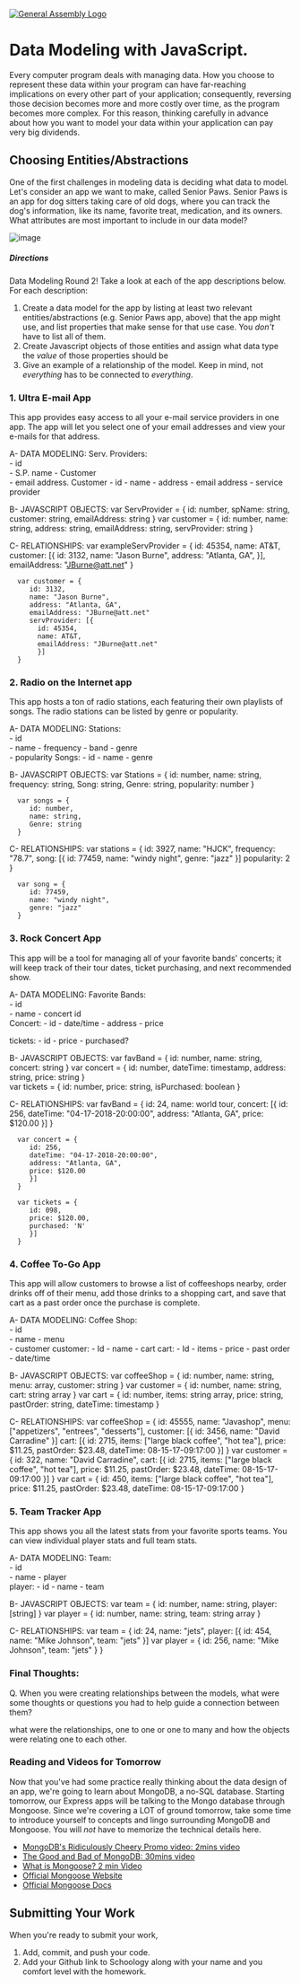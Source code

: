 [![General Assembly Logo](https://camo.githubusercontent.com/1a91b05b8f4d44b5bbfb83abac2b0996d8e26c92/687474703a2f2f692e696d6775722e636f6d2f6b6538555354712e706e67)](https://generalassemb.ly/education/web-development-immersive)

# Data Modeling with JavaScript.

Every computer program deals with managing data. How you choose to represent
these data within your program can have far-reaching implications on every other
part of your application; consequently, reversing those decision becomes more
and more costly over time, as the program becomes more complex. For this reason,
thinking carefully in advance about how you want to model your data within your
application can pay very big dividends.

## Choosing Entities/Abstractions

One of the first challenges in modeling data is deciding what data to model.
Let's consider an app we want to make, called Senior Paws. Senior Paws is an app for dog sitters taking care of old dogs, where you can track the dog's information, like its name, favorite treat, medication, and its owners. What attributes are most important to include in our data model?

![image](data_modeling.png)


##### Directions

Data Modeling Round 2! Take a look at each of the app descriptions below. For each description:
  1. Create a data model for the app by listing at least two relevant
entities/abstractions (e.g. Senior Paws app, above) that the app might use, and list properties that make sense for that use case. You *don't* have to list all of them.
  1. Create Javascript objects of those entities and assign what data type the _value_ of those properties should be
  1. Give an example of a relationship of the model. Keep in mind, not _everything_ has to be connected to _everything_.

### 1. Ultra E-mail App

This app provides easy access to all your e-mail service providers in one app. The app will let you select one of your email addresses and view your e-mails for that address.

A- DATA MODELING:
  Serv. Providers:   
       - id                 
       - S.P. name 
       - Customer        
       - email address.
  Customer
       - id
       - name
       - address
       - email address
       - service provider

B- JAVASCRIPT OBJECTS:
      var ServProvider = {
         id: number,
         spName: string,
         customer: string,
         emailAddress: string
         }
      var customer = {
         id: number,
         name: string,
         address: string,
         emailAddress: string,
         servProvider: string
      }   

C- RELATIONSHIPS: 
      var exampleServProvider = {
         id: 45354,
         name: AT&T,
         customer: [{
           id: 3132,
           name: "Jason Burne",
           address: "Atlanta, GA",
           }],
         emailAddress: "JBurne@att.net"
      }

      var customer = {
         id: 3132,
         name: "Jason Burne",
         address: "Atlanta, GA",
         emailAddress: "JBurne@att.net"
         servProvider: [{
           id: 45354,
           name: AT&T,
           emailAddress: "JBurne@att.net"	
           }]
      }        
  


### 2. Radio on the Internet app

This app hosts a ton of radio stations, each featuring their own playlists of songs. The radio stations can be listed by genre or popularity.

A- DATA MODELING:
  Stations:   
       - id                 
       - name 
       - frequency
       - band
       - genre       
       - popularity
  Songs:
       - id
       - name
       - genre

B- JAVASCRIPT OBJECTS:
      var Stations = {
         id: number,
         name: string,
         frequency: string,
         Song: string,
         Genre: string,
         popularity: number
         }

      var songs = {
         id: number,
         name: string,
         Genre: string
      }   

C- RELATIONSHIPS: 
      var stations = {
         id: 3927,
         name: "HJCK",
         frequency: "78.7",
         song: [{
            id: 77459,
            name: "windy night",
            genre: "jazz"
            }]
         popularity: 2
      }

      var song = {
         id: 77459,
         name: "windy night",
         genre: "jazz"
      }
         


### 3. Rock Concert App

This app will be a tool for managing all of your favorite bands' concerts; it will keep track of their tour dates, ticket purchasing, and next recommended show.

A- DATA MODELING:
  Favorite Bands:   
       - id                 
       - name 
       - concert id        
  Concert:
       - id
       - date/time
       - address
       - price

  tickets:
       - id
       - price
       - purchased?


B- JAVASCRIPT OBJECTS:
      var favBand = {
         id: number,
         name: string,
         concert: string
         }
      var concert = {
         id: number,
         dateTime: timestamp,
         address: string,
         price: string
      }   
      var tickets = {
         id: number,
         price: string,
         isPurchased: boolean
      }         

C- RELATIONSHIPS: 
      var favBand = {
         id: 24,
         name: world tour,
         concert: [{
           id: 256,
           dateTime: "04-17-2018-20:00:00",
           address: "Atlanta, GA",
           price: $120.00
           }]
      }

      var concert = {
         id: 256,
         dateTime: "04-17-2018-20:00:00",
         address: "Atlanta, GA",
         price: $120.00	
         }]
      }        

      var tickets = {
         id: 098,
         price: $120.00,
         purchased: 'N'
         }]
      }        



### 4. Coffee To-Go App

This app will allow customers to browse a list of coffeeshops nearby, order drinks off of their menu, add those drinks to a shopping cart, and save that cart as a past order once the purchase is complete.


A- DATA MODELING:
  Coffee Shop:   
       - id                 
       - name 
       - menu  
       - customer
  customer:
       - Id
       - name
       - cart
  cart:
       - Id
       - items
       - price
       - past order
       - date/time

B- JAVASCRIPT OBJECTS:
      var coffeeShop = {
         id: number,
         name: string,
         menu: array,
         customer: string
      }
      var customer = {
         id: number,
         name: string,
         cart: string array
      } 
      var cart = {
         id: number,
         items: string array,
         price: string,
         pastOrder: string,
         dateTime: timestamp
      } 

C- RELATIONSHIPS: 
      var coffeeShop = {
         id: 45555,
         name: "Javashop",
         menu: ["appetizers", "entrees", "desserts"],
         customer: [{
            id: 3456,
            name: "David Carradine" }]
         cart: [{
            id: 2715,
            items: ["large black coffee", "hot tea"],
            price: $11.25,
            pastOrder: $23.48,
            dateTime: 08-15-17-09:17:00
         }]
       }
      var customer = {
      	 id: 322,
      	 name: "David Carradine",
      	 cart: [{
            id: 2715,
            items: ["large black coffee", "hot tea"],
            price: $11.25,
            pastOrder: $23.48,
            dateTime: 08-15-17-09:17:00
         }]
      }
      var cart = {
         id: 450,
         items: ["large black coffee", "hot tea"],
         price: $11.25,
         pastOrder: $23.48,
         dateTime: 08-15-17-09:17:00
      }



### 5. Team Tracker App

This app shows you all the latest stats from your favorite sports teams. You can view individual player stats and full team stats.

A- DATA MODELING:
  Team:   
       - id                 
       - name 
       - player       
  player:
       - id
       - name
       - team

B- JAVASCRIPT OBJECTS:
      var team = {
         id: number,
         name: string,
         player: [string]
         }
      var player = {
         id: number,
         name: string,
         team: string array
      }   

C- RELATIONSHIPS: 
      var team = {
         id: 24,
         name: "jets",
         player: [{
            id: 454,
            name: "Mike Johnson",
            team: "jets"
            }]
      var player = {
         id: 256,
         name: "Mike Johnson",
         team: "jets"
         }
       }





### Final Thoughts:

Q. When you were creating relationships between the models, what were some thoughts or questions you had to help guide a connection between them?

what were the relationships, one to one or one to many and how the objects were relating one to each other. 


### Reading and Videos for Tomorrow
Now that you've had some practice really thinking about the data design of an app, we're going to learn about MongoDB, a no-SQL database. Starting tomorrow, our Express apps will be talking to the Mongo database through Mongoose. Since we're covering a LOT of ground tomorrow, take some time to introduce yourself to concepts and lingo surrounding MongoDB and Mongoose. You will _not_ have to memorize the technical details here.

- [MongoDB's Ridiculously Cheery Promo video: 2mins video](https://www.youtube.com/watch?v=CvIr-2lMLsk)
- [The Good and Bad of MongoDB: 30mins video](https://www.youtube.com/watch?v=hWxnRi_WXtg)
- [What is Mongoose? 2 min Video](https://www.youtube.com/watch?v=swWRUvluSkE)
- [Official Mongoose Website](http://mongoosejs.com/index.html)
- [Official Mongoose Docs](http://mongoosejs.com/docs/index.html)

## Submitting Your Work

  When you're ready to submit your work,

  1. Add, commit, and push your code.
  2. Add your Github link to Schoology along with your name and you comfort level with the homework.
